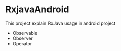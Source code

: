 # RxjavaAndroid

This project explain RxJava usage in android project
 - Observable
 - Observer
 - Operator
